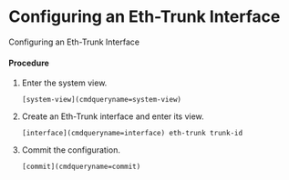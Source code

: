Configuring an Eth-Trunk Interface
==================================

Configuring an Eth-Trunk Interface

#### Procedure

1. Enter the system view.
   
   
   ```
   [system-view](cmdqueryname=system-view)
   ```
2. Create an Eth-Trunk interface and enter its view.
   
   
   ```
   [interface](cmdqueryname=interface) eth-trunk trunk-id
   ```
3. Commit the configuration.
   
   
   ```
   [commit](cmdqueryname=commit)
   ```